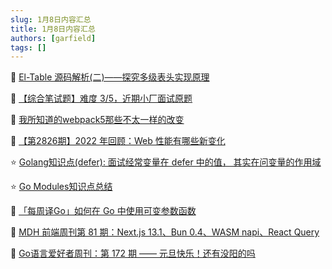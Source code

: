 ```yaml
---
slug: 1月8日内容汇总
title: 1月8日内容汇总
authors: [garfield]
tags: []
---
```


📒 [El-Table 源码解析(二)——探究多级表头实现原理](https://juejin.cn/post/7184309446439338043)

📒 [【综合笔试题】难度 3/5，近期小厂面试原题](https://juejin.cn/post/7184277431790862397)

📒 [我所知道的webpack5那些不太一样的改变](https://mp.weixin.qq.com/s/eLZzA0vlRbiMxwGmxcN5GQ)

📒 [【第2826期】2022 年回顾：Web 性能有哪些新变化](https://mp.weixin.qq.com/s/3iT_3TdupUuWpqt8-cN8EQ)

⭐️ [Golang知识点(defer): 面试经常变量在 defer 中的值， 其实在问变量的作用域](https://mp.weixin.qq.com/s/QlzH18i72pWPm012t7d42Q)

⭐️ [Go Modules知识点总结](https://mp.weixin.qq.com/s/FEPXDMFfvKgmtsymVTWzHw)

📒 [「每周译Go」如何在 Go 中使用可变参数函数](https://mp.weixin.qq.com/s/X0s_y6B9f1ddgfvd9Re6sw)

📒 [MDH 前端周刊第 81 期：Next.js 13.1、Bun 0.4、WASM napi、React Query](https://mp.weixin.qq.com/s/0vEWAFWxI2TZIuQdOplOkQ)

📒 [Go语言爱好者周刊：第 172 期 —— 元旦快乐！还有没阳的吗](https://mp.weixin.qq.com/s/fp_VN7Kj20-tlGGWk8aqcA)
